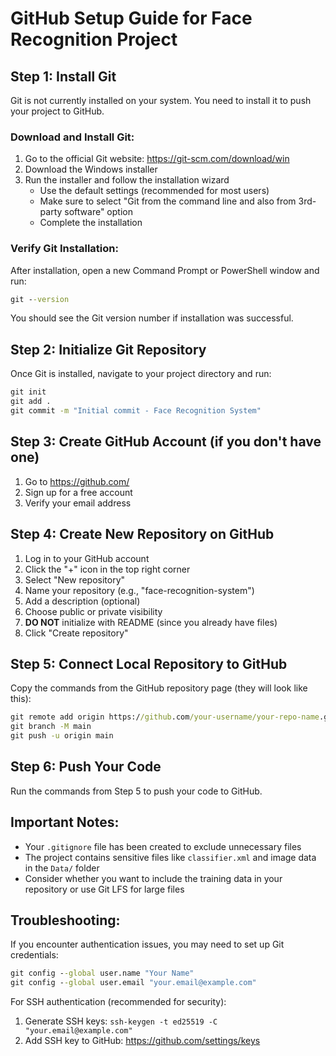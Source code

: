 # GitHub Setup Guide for Face Recognition Project

## Step 1: Install Git

Git is not currently installed on your system. You need to install it to push your project to GitHub.

### Download and Install Git:
1. Go to the official Git website: https://git-scm.com/download/win
2. Download the Windows installer
3. Run the installer and follow the installation wizard
   - Use the default settings (recommended for most users)
   - Make sure to select "Git from the command line and also from 3rd-party software" option
   - Complete the installation

### Verify Git Installation:
After installation, open a new Command Prompt or PowerShell window and run:
```cmd
git --version
```

You should see the Git version number if installation was successful.

## Step 2: Initialize Git Repository

Once Git is installed, navigate to your project directory and run:

```cmd
git init
git add .
git commit -m "Initial commit - Face Recognition System"
```

## Step 3: Create GitHub Account (if you don't have one)

1. Go to https://github.com/
2. Sign up for a free account
3. Verify your email address

## Step 4: Create New Repository on GitHub

1. Log in to your GitHub account
2. Click the "+" icon in the top right corner
3. Select "New repository"
4. Name your repository (e.g., "face-recognition-system")
5. Add a description (optional)
6. Choose public or private visibility
7. **DO NOT** initialize with README (since you already have files)
8. Click "Create repository"

## Step 5: Connect Local Repository to GitHub

Copy the commands from the GitHub repository page (they will look like this):

```cmd
git remote add origin https://github.com/your-username/your-repo-name.git
git branch -M main
git push -u origin main
```

## Step 6: Push Your Code

Run the commands from Step 5 to push your code to GitHub.

## Important Notes:

- Your `.gitignore` file has been created to exclude unnecessary files
- The project contains sensitive files like `classifier.xml` and image data in the `Data/` folder
- Consider whether you want to include the training data in your repository or use Git LFS for large files

## Troubleshooting:

If you encounter authentication issues, you may need to set up Git credentials:
```cmd
git config --global user.name "Your Name"
git config --global user.email "your.email@example.com"
```

For SSH authentication (recommended for security):
1. Generate SSH keys: `ssh-keygen -t ed25519 -C "your.email@example.com"`
2. Add SSH key to GitHub: https://github.com/settings/keys
